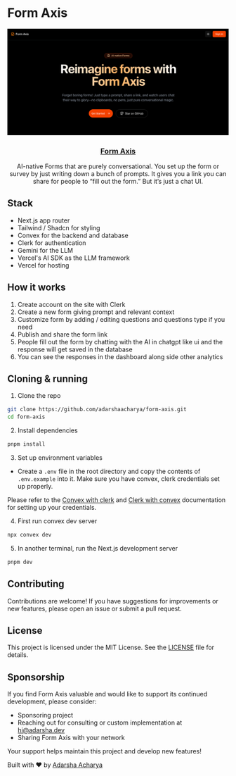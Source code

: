 # Form Axis

<p align="center">
  <a href="https://formaxis.vercel.app">
    <img src="./docs/screenshot.png" alt="Logo" />
  </a>
</p>

<h3 align="center">
<a href="https://formaxis.vercel.app" target="_blank">Form Axis</a>
</h3>

<p align="center">
AI-native Forms that are purely conversational. You set up the form or survey by just writing down a bunch of prompts. It gives you a link you can share for people to “fill out the form.” But it’s just a chat UI.
</p>

## Stack

- Next.js app router
- Tailwind / Shadcn for styling
- Convex for the backend and database
- Clerk for authentication
- Gemini for the LLM
- Vercel's AI SDK as the LLM framework
- Vercel for hosting

## How it works

1. Create account on the site with Clerk
2. Create a new form giving prompt and relevant context
3. Customize form by adding / editing questions and questions type if you need
4. Publish and share the form link
5. People fill out the form by chatting with the AI in chatgpt like ui and the response will get saved in the database
6. You can see the responses in the dashboard along side other analytics

## Cloning & running

1. Clone the repo

```bash
git clone https://github.com/adarshaacharya/form-axis.git
cd form-axis
```

2. Install dependencies

```bash
pnpm install
```

3. Set up environment variables

- Create a `.env` file in the root directory and copy the contents of `.env.example` into it. Make sure you have convex, clerk credentials set up properly.

Please refer to the [Convex with clerk](https://docs.convex.dev/auth/clerk) and [Clerk with convex](https://clerk.com/docs/integrations/databases/convex) documentation for setting up your credentials.

4. First run convex dev server

```bash
npx convex dev
```

5. In another terminal, run the Next.js development server

```bash
pnpm dev
```

## Contributing

Contributions are welcome! If you have suggestions for improvements or new features, please open an issue or submit a pull request.

## License

This project is licensed under the MIT License. See the [LICENSE](LICENSE) file for details.

## Sponsorship

If you find Form Axis valuable and would like to support its continued development, please consider:

- Sponsoring project
- Reaching out for consulting or custom implementation at <a href="mailto:hi@adarsha.dev">hi@adarsha.dev</a>
- Sharing Form Axis with your network

Your support helps maintain this project and develop new features!

Built with ❤️ by <a href="https://adarsha.dev" target="_blank">Adarsha Acharya</a>
